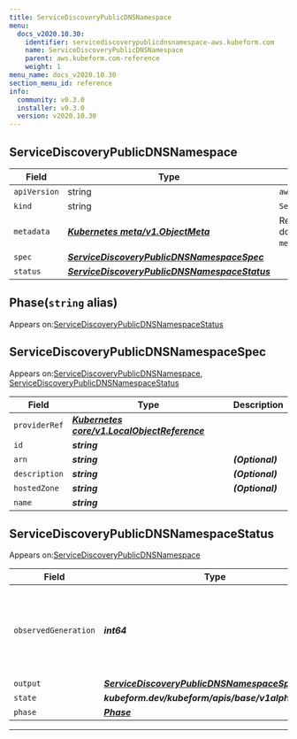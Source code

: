 ```yaml
---
title: ServiceDiscoveryPublicDNSNamespace
menu:
  docs_v2020.10.30:
    identifier: servicediscoverypublicdnsnamespace-aws.kubeform.com
    name: ServiceDiscoveryPublicDNSNamespace
    parent: aws.kubeform.com-reference
    weight: 1
menu_name: docs_v2020.10.30
section_menu_id: reference
info:
  community: v0.3.0
  installer: v0.3.0
  version: v2020.10.30
---
```


## ServiceDiscoveryPublicDNSNamespace
| Field | Type | Description |
| ------ | ----- | ----------- |
| `apiVersion` | string | `aws.kubeform.com/v1alpha1` |
|    `kind` | string | `ServiceDiscoveryPublicDNSNamespace` |
| `metadata` | ***[Kubernetes meta/v1.ObjectMeta](https://v1-18.docs.kubernetes.io/docs/reference/generated/kubernetes-api/v1.18/#objectmeta-v1-meta)***|Refer to the Kubernetes API documentation for the fields of the `metadata` field.|
| `spec` | ***[ServiceDiscoveryPublicDNSNamespaceSpec](#servicediscoverypublicdnsnamespacespec)***||
| `status` | ***[ServiceDiscoveryPublicDNSNamespaceStatus](#servicediscoverypublicdnsnamespacestatus)***||
## Phase(`string` alias)

Appears on:[ServiceDiscoveryPublicDNSNamespaceStatus](#servicediscoverypublicdnsnamespacestatus)

## ServiceDiscoveryPublicDNSNamespaceSpec

Appears on:[ServiceDiscoveryPublicDNSNamespace](#servicediscoverypublicdnsnamespace), [ServiceDiscoveryPublicDNSNamespaceStatus](#servicediscoverypublicdnsnamespacestatus)

| Field | Type | Description |
| ------ | ----- | ----------- |
| `providerRef` | ***[Kubernetes core/v1.LocalObjectReference](https://v1-18.docs.kubernetes.io/docs/reference/generated/kubernetes-api/v1.18/#localobjectreference-v1-core)***||
| `id` | ***string***||
| `arn` | ***string***| ***(Optional)*** |
| `description` | ***string***| ***(Optional)*** |
| `hostedZone` | ***string***| ***(Optional)*** |
| `name` | ***string***||
## ServiceDiscoveryPublicDNSNamespaceStatus

Appears on:[ServiceDiscoveryPublicDNSNamespace](#servicediscoverypublicdnsnamespace)

| Field | Type | Description |
| ------ | ----- | ----------- |
| `observedGeneration` | ***int64***| ***(Optional)*** Resource generation, which is updated on mutation by the API Server.|
| `output` | ***[ServiceDiscoveryPublicDNSNamespaceSpec](#servicediscoverypublicdnsnamespacespec)***| ***(Optional)*** |
| `state` | ***kubeform.dev/kubeform/apis/base/v1alpha1.State***| ***(Optional)*** |
| `phase` | ***[Phase](#phase)***| ***(Optional)*** |
---
